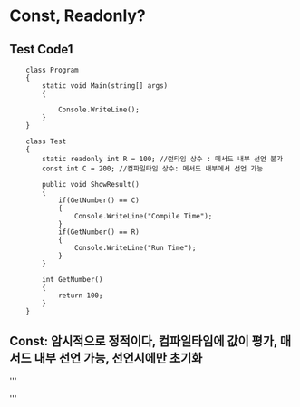 # Const, Readonly?
## Test Code1
```
    class Program
    {
        static void Main(string[] args)
        {

            Console.WriteLine();
        }
    }

    class Test
    {
        static readonly int R = 100; //런타임 상수 : 메서드 내부 선언 불가
        const int C = 200; //컴파일타임 상수: 메서드 내부에서 선언 가능

        public void ShowResult()
        {
            if(GetNumber() == C)
            {
                Console.WriteLine("Compile Time");
            }
            if(GetNumber() == R)
            {
                Console.WriteLine("Run Time");
            }
        }

        int GetNumber()
        {
            return 100;
        }
    }
```
## Const: 암시적으로 정적이다, 컴파일타임에 값이 평가, 매서드 내부 선언 가능, 선언시에만 초기화
'''

'''

